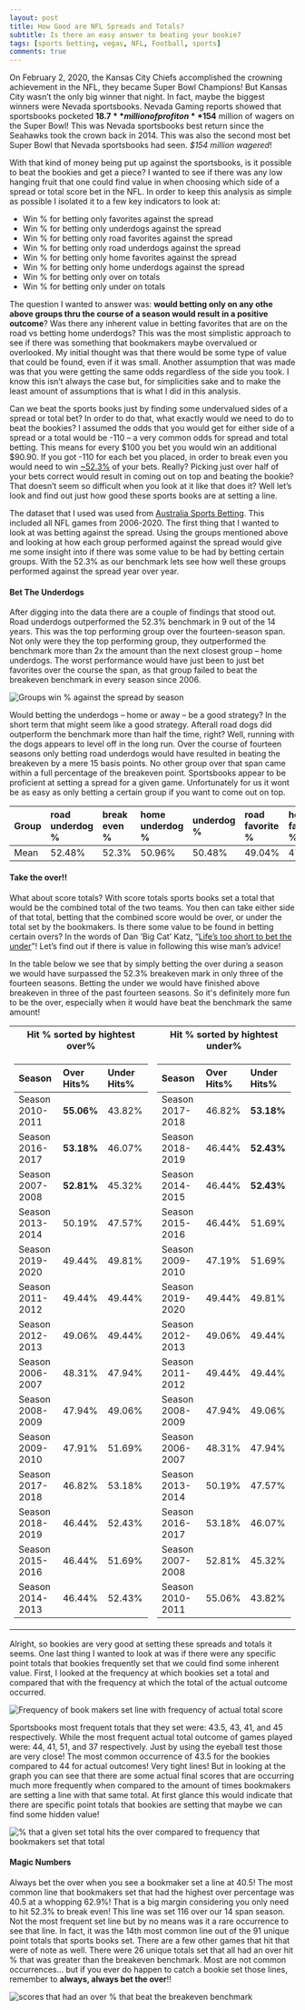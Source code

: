 ```yaml
---
layout: post
title: How Good are NFL Spreads and Totals?
subtitle: Is there an easy answer to beating your bookie?
tags: [sports betting, vegas, NFL, Football, sports]
comments: true
---
```

On February 2, 2020, the Kansas City Chiefs accomplished the crowning achievement in the NFL, they became Super Bowl Champions! But Kansas City wasn’t the only big winner that night. In fact, maybe the biggest winners were Nevada sportsbooks. Nevada Gaming reports showed that sportsbooks pocketed **$18.7** million of profit on **$154** million of wagers on the Super Bowl! This was Nevada sportsbooks best return since the Seahawks took the crown back in 2014. This was also the second most bet Super Bowl that Nevada sportsbooks had seen. _$154 million wagered_!

With that kind of money being put up against the sportsbooks, is it possible to beat the bookies and get a piece? I wanted to see if there was any low hanging fruit that one could find value in when choosing which side of a spread or total score bet in the NFL. In order to keep this analysis as simple as possible I isolated it to a few key indicators to look at:

* Win % for betting only favorites against the spread
* Win % for betting only underdogs against the spread
* Win % for betting only road favorites against the spread
* Win % for betting only road underdogs against the spread
* Win % for betting only home favorites against the spread
* Win % for betting only home underdogs against the spread
* Win % for betting only over on totals
* Win % for betting only under on totals

The question I wanted to answer was: **would betting only on any othe above groups thru the course of a season would result in a positive outcome**? Was there any inherent value in betting favorites that are on the road vs betting home underdogs? This was the most simplistic approach to see if there was something that bookmakers maybe overvalued or overlooked. My initial thought was that there would be some type of value that could be found, even if it was small. Another assumption that was made was that you were getting the same odds regardless of the side you took. I know this isn’t always the case but, for simplicities sake and to make the least amount of assumptions that is what I did in this analysis.

Can we beat the sports books just by finding some undervalued sides of a spread or total bet? In order to do that, what exactly would we need to do to beat the bookies? I assumed the odds that you would get for either side of a spread or a total would be -110 – a very common odds for spread and total betting. This means for every $100 you bet you would win an additional $90.90. If you got -110 for each bet you placed, in order to break even you would need to win [~52.3%](https://sportsanalyticssimulator.com/articles/five-break-even-percentages-for-sports-bettors/) of your bets. Really? Picking just over half of your bets correct would result in coming out on top and beating the bookie? That doesn’t seem so difficult when you look at it like that does it? Well let’s look and find out just how good these sports books are at setting a line.

The dataset that I used was used from  [Australia Sports Betting](http://www.aussportsbetting.com/data/historical-nfl-results-and-odds-data/). This included all NFL games from 2006-2020. The first thing that I wanted to look at was betting against the spread. Using the groups mentioned above and looking at how each group performed against the spread would give me some insight into if there was some value to be had by betting certain groups. With the 52.3% as our benchmark lets see how well these groups performed against the spread year over year.

#### Bet The Underdogs

After digging into the data there are a couple of findings that stood out. Road underdogs outperformed the 52.3% benchmark in 9 out of the 14 years. This was the top performing group over the fourteen-season span. Not only were they the top performing group, they outperformed the benchmark more than 2x the amount than the next closest group – home underdogs. The worst performance would have just been to just bet favorites over the course the span, as that group failed to beat the breakeven benchmark in every season since 2006.

![Groups win % against the spread by season](/img/win_percentage_by_season.png)


Would betting the underdogs – home or away – be a good strategy? In the short term that might seem like a good strategy. Afterall road dogs did outperform the benchmark more than half the time, right? Well, running with the dogs appears to level off in the long run. Over the course of fourteen seasons only betting road underdogs would have resulted in beating the breakeven by a mere 15 basis points. No other group over that span came within a full percentage of the breakeven point.  Sportsbooks appear to be proficient at setting a spread for a given game. Unfortunately for us it wont be as easy as only betting a certain group if you want to come out on top.

| Group | road underdog % | break even % | home underdog % | underdog % | road favorite % | home favorite % | favorite % | push % | 
| :------ |:--- | :--- | :--- | :--- | :--- | :--- | :--- | :--- |
| Mean | 52.48% | 52.3% | 50.96% | 50.48% | 49.04% | 47.52% | 46.68% | 2.84% |

#### Take the over!!

What about score totals? With score totals sports books set a total that would be the combined total of the two teams. You then can take either side of that total, betting that the combined score would be over, or under the total set by the bookmakers. Is there some value to be found in betting certain overs? In the words of Dan ‘Big Cat’ Katz, “[Life’s too short to bet the under](https://twitter.com/barstoolbigcat/status/1018519944584220679?lang=en)”! Let’s find out if there is value in following this wise man’s advice!

In the table below we see that by simply betting the over during a season we would have surpassed the 52.3% breakeven mark in only three of the fourteen seasons. Betting the under we would have finished above breakeven in three of the past fourteen seasons. So it's definitely more fun to be the over, especially when it would have beat the benchmark the same amount!

<table>
<tr><th>Hit % sorted by hightest over% </th><th>Hit % sorted by hightest under%</th></tr>
<tr><td>

| Season | Over Hits% | Under Hits% |
| :------ |:--- | :--- |
| Season 2010-2011 | **55.06%** | 43.82% |
| Season 2016-2017 | **53.18%** | 46.07% |
| Season 2007-2008 | **52.81%** | 45.32% | 
| Season 2013-2014 | 50.19% | 47.57% |
| Season 2019-2020 | 49.44% | 49.81% |  
| Season 2011-2012 | 49.44% | 49.44% |
| Season 2012-2013 | 49.06% | 49.44% |
| Season 2006-2007 | 48.31% | 47.94% |
| Season 2008-2009 | 47.94% | 49.06% |
| Season 2009-2010 | 47.91% | 51.69% |
| Season 2017-2018 | 46.82% | 53.18% |
| Season 2018-2019 | 46.44% | 52.43% |
| Season 2015-2016 | 46.44% | 51.69% |
| Season 2014-2013 | 46.44% | 52.43% |

</td><td>

| Season | Over Hits% | Under Hits% |
| :------ |:--- | :--- |
| Season 2017-2018 | 46.82% | **53.18%** |
| Season 2018-2019 | 46.44% | **52.43%** |
| Season 2014-2015 | 46.44% | **52.43%** | 
| Season 2015-2016 | 46.44% | 51.69% |
| Season 2009-2010 | 47.19% | 51.69% |  
| Season 2019-2020 | 49.44% | 49.81% |
| Season 2012-2013 | 49.06% | 49.44% |
| Season 2011-2012 | 49.44% | 49.44% |
| Season 2008-2009 | 47.94% | 49.06% |
| Season 2006-2007 | 48.31% | 47.94% |
| Season 2013-2014 | 50.19% | 47.57% |
| Season 2016-2017 | 53.18% | 46.07% |
| Season 2007-2008 | 52.81% | 45.32% |
| Season 2010-2011 | 55.06% | 43.82% |

</td></tr> </table>

Alright, so bookies are very good at setting these spreads and totals it seems. One last thing I wanted to look at was if there were any specific point totals that bookies frequently set that we could find some inherent value. First, I looked at the frequency at which bookies set a total and compared that with the frequency at which the total of the actual outcome occurred.

![Frequency of book makers set line with frequency of actual total score](/img/frequency_of_bookies_totals_vs_actual_score_totals.png)

Sportsbooks most frequent totals that they set were: 43.5, 43, 41, and 45 respectively. While the most frequent actual total outcome of games played were: 44, 41, 51, and 37 respectively. Just by using the eyeball test those are very close! The most common occurrence of 43.5 for the bookies compared to 44 for actual outcomes! Very tight lines! But in looking at the graph you can see that there are some actual final scores that are occurring much more frequently when compared to the amount of times bookmakers are setting a line with that same total. At first glance this would indicate that there are specific point totals that bookies are setting that maybe we can find some hidden value!

![% that a given set total hits the over compared to frequency that bookmakers set that total](/img/frequency_of_totals_vs_%25_that_point_hits_the_over.png)

#### Magic Numbers

Always bet the over when you see a bookmaker set a line at 40.5! The most common line that bookmakers set that had the highest over percentage was 40.5 at a whopping 62.9%! That is a big margin considering you only need to hit 52.3% to break even! This line was set 116 over our 14 span season. Not the most frequent set line but by no means was it a rare occurrence to see that line. In fact, it was the 14th most common line out of the 91 unique point totals that sports books set. There are a few other games that hit that were of note as well. There were 26 unique totals set that all had an over hit % that was greater than the breakeven benchmark. Most are not common occurrences... but if you ever do happen to catch a bookie set those lines, remember to **always, always bet the over**!!

![scores that had an over % that beat the breakeven benchmark](/img/percentage_of_time_over_hits_on_a_given_vegas_line.PNG)
